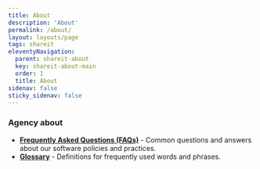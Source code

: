 ```yaml
---
title: About
description: 'About'
permalink: /about/
layout: layouts/page
tags: shareit
eleventyNavigation:
  parent: shareit-about
  key: shareit-about-main
  order: 1
  title: About
sidenav: false
sticky_sidenav: false
---
```


### Agency about

- **[Frequently Asked Questions (FAQs)](/about/FAQ/)** - Common questions and answers about our software policies and practices.
- **[Glossary](/about/glossary/)** - Definitions for frequently used words and phrases.

